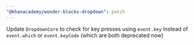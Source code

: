 ```yaml
---
"@khanacademy/wonder-blocks-dropdown": patch
---
```


Update `DropdownCore` to check for key presses using `event.key` instead of `event.which` or `event.keyCode` (which are both deprecated now)
